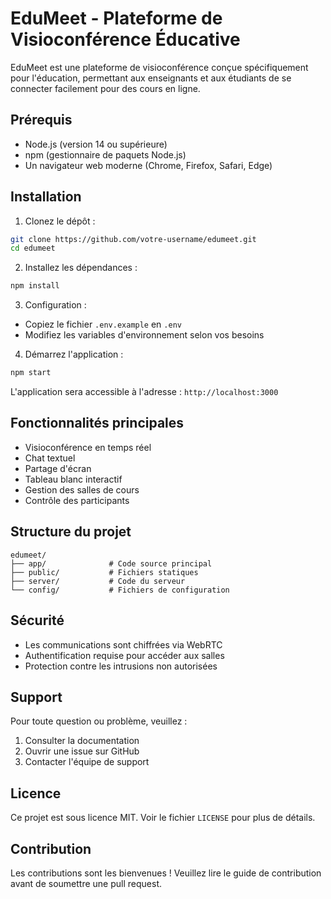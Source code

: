 # EduMeet - Plateforme de Visioconférence Éducative

EduMeet est une plateforme de visioconférence conçue spécifiquement pour l'éducation, permettant aux enseignants et aux étudiants de se connecter facilement pour des cours en ligne.

## Prérequis

- Node.js (version 14 ou supérieure)
- npm (gestionnaire de paquets Node.js)
- Un navigateur web moderne (Chrome, Firefox, Safari, Edge)

## Installation

1. Clonez le dépôt :
```bash
git clone https://github.com/votre-username/edumeet.git
cd edumeet
```

2. Installez les dépendances :
```bash
npm install
```

3. Configuration :
- Copiez le fichier `.env.example` en `.env`
- Modifiez les variables d'environnement selon vos besoins

4. Démarrez l'application :
```bash
npm start
```

L'application sera accessible à l'adresse : `http://localhost:3000`

## Fonctionnalités principales

- Visioconférence en temps réel
- Chat textuel
- Partage d'écran
- Tableau blanc interactif
- Gestion des salles de cours
- Contrôle des participants

## Structure du projet

```
edumeet/
├── app/              # Code source principal
├── public/           # Fichiers statiques
├── server/           # Code du serveur
└── config/           # Fichiers de configuration
```

## Sécurité

- Les communications sont chiffrées via WebRTC
- Authentification requise pour accéder aux salles
- Protection contre les intrusions non autorisées

## Support

Pour toute question ou problème, veuillez :
1. Consulter la documentation
2. Ouvrir une issue sur GitHub
3. Contacter l'équipe de support

## Licence

Ce projet est sous licence MIT. Voir le fichier `LICENSE` pour plus de détails.

## Contribution

Les contributions sont les bienvenues ! Veuillez lire le guide de contribution avant de soumettre une pull request.
